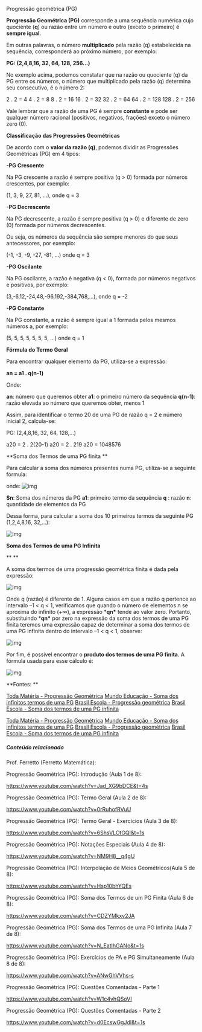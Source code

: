 Progressão geométrica (PG)

**Progressão Geométrica (PG)** corresponde a uma sequência numérica cujo quociente (**q**) ou razão entre um número e outro (exceto o primeiro) é **sempre igual**.

Em outras palavras, o número **multiplicado** pela razão (q) estabelecida na sequência, corresponderá ao próximo número, por exemplo:

**PG: (2,4,8,16, 32, 64, 128, 256...)**

No exemplo acima, podemos constatar que na razão ou quociente (q) da PG entre os números, o número que multiplicado pela razão (q) determina seu consecutivo, é o número 2:

2 . 2 = 4
4 . 2 = 8
8 . 2 = 16
16 . 2 = 32
32 . 2 = 64
64 . 2 = 128
128 . 2 = 256

Vale lembrar que a razão de uma PG é sempre **constante** e pode ser qualquer número racional (positivos, negativos, frações) exceto o número zero (0).

**Classificação das Progressões Geométricas**

De acordo com o **valor da razão (q)**, podemos dividir as Progressões Geométricas (PG) em 4 tipos:

**-PG Crescente**

Na PG crescente a razão é sempre positiva (q > 0) formada por números crescentes, por exemplo:

(1, 3, 9, 27, 81, ...), onde q = 3

**-PG Decrescente**

Na PG decrescente, a razão é sempre positiva (q > 0) e diferente de zero (0) formada por números decrescentes.

Ou seja, os números da sequência são sempre menores do que seus antecessores, por exemplo:

(-1, -3, -9, -27, -81, ...) onde q = 3

**-PG Oscilante**

Na PG oscilante, a razão é negativa (q < 0), formada por números negativos e positivos, por exemplo:

(3,-6,12,-24,48,-96,192,-384,768,...), onde q = -2

**-PG Constante**

Na PG constante, a razão é sempre igual a 1 formada pelos mesmos números a, por exemplo:

(5, 5, 5, 5, 5, 5, 5, ...) onde q = 1

**Fórmula do Termo Geral**

Para encontrar qualquer elemento da PG, utiliza-se a expressão:

**an = a1 . q(n-1)**

Onde:

**an**: número que queremos obter
**a1**: o primeiro número da sequência
**q(n-1)**: razão elevada ao número que queremos obter, menos 1

Assim, para identificar o termo 20 de uma PG de razão q = 2 e número inicial 2, calcula-se:

PG: (2,4,8,16, 32, 64, 128,...)

a20 = 2 . 2(20-1)
a20 = 2 . 219
a20 = 1048576

**Soma dos Termos de uma PG finita
**

Para calcular a soma dos números presentes numa PG, utiliza-se a seguinte fórmula:

onde:
![img](https://static.planejativo.com/uploads/novas/23904a03584afb26e84818d068651c4d.png)



**Sn**: Soma dos números da PG
**a1**: primeiro termo da sequência
**q** : razão
**n**: quantidade de elementos da PG

Dessa forma, para calcular a soma dos 10 primeiros termos da seguinte PG (1,2,4,8,16, 32,...):

![img](https://static.planejativo.com/uploads/novas/5657778ddd0dd829d5a5f21a8ba8dc61.png)



**Soma dos Termos de uma PG Infinita**

**
**

A soma dos termos de uma progressão geométrica finita é dada pela expressão:

 ![img](https://static.planejativo.com/uploads/novas/d2a1489cc8416c66d04f0dab87deb1c1.jpg)



Onde q (razão) é diferente de 1. Alguns casos em que a razão q pertence ao intervalo –1 < q < 1, verificamos que quando o número de elementos n se aproxima do infinito (+∞), a expressão ***qn\*** tende ao valor zero. Portanto, substituindo ***qn\*** por zero na expressão da soma dos termos de uma PG finita teremos uma expressão capaz de determinar a soma dos termos de uma PG infinita dentro do intervalo –1 < q < 1, observe:



![img](https://static.planejativo.com/uploads/novas/d34f7a953e8530abedec95d81f030a19.jpg)



Por fim, é possível encontrar o **produto dos termos de uma PG finita**. A fórmula usada para esse cálculo é:

![img](https://s1.static.brasilescola.uol.com.br/img/2018/06/produto-dos-termos-de-uma-pg-infinita.gif)

**Fontes:
**

[Toda Matéria - Progressão Geométrica](https://www.todamateria.com.br/progressao-geometrica/)
[Mundo Educação - Soma dos infinitos termos de uma PG](https://mundoeducacao.bol.uol.com.br/matematica/soma-dos-infinitos-termos-uma-pg.htm)
[Brasil Escola - Progressão geométrica](https://brasilescola.uol.com.br/matematica/progressao-geometrica.htm)
[Brasil Escola - Soma dos termos de uma PG infinita](https://brasilescola.uol.com.br/matematica/soma-dos-termos-uma-pg-infinita.htm)

[Toda Matéria - Progressão Geométrica](https://www.todamateria.com.br/progressao-geometrica/)
[Mundo Educação - Soma dos infinitos termos de uma PG](https://mundoeducacao.bol.uol.com.br/matematica/soma-dos-infinitos-termos-uma-pg.htm)
[Brasil Escola - Progressão geométrica](https://brasilescola.uol.com.br/matematica/progressao-geometrica.htm)
[Brasil Escola - Soma dos termos de uma PG infinita](https://brasilescola.uol.com.br/matematica/soma-dos-termos-uma-pg-infinita.htm)

##### Conteúdo relacionado

Prof. Ferretto  (Ferretto Matemática):



Progressão Geométrica (PG): Introdução (Aula 1 de 8):

https://www.youtube.com/watch?v=Jad_XG9bDCE&t=4s

Progressão Geométrica (PG): Termo Geral (Aula 2 de 8):

https://www.youtube.com/watch?v=0rRuhofRVuU

Progressão Geométrica (PG): Termo Geral - Exercícios (Aula 3 de 8):

https://www.youtube.com/watch?v=6ShsVLOtGQI&t=1s

Progressão Geométrica (PG): Notações Especiais (Aula 4 de 8):

https://www.youtube.com/watch?v=NM9H8__q4gU

Progressão Geométrica (PG): Interpolação de Meios Geométricos(Aula 5 de 8): 

https://www.youtube.com/watch?v=Hsp10bhYQEs

Progressão Geométrica (PG): Soma dos Termos de um PG Finita (Aula 6 de 8):

https://www.youtube.com/watch?v=CDZYMkxv2JA

Progressão Geométrica (PG): Soma dos Termos de uma PG Infinita (Aula 7 de 8):

https://www.youtube.com/watch?v=N_EatIhGANo&t=1s

Progressão Geométrica (PG): Exercícios de PA e PG Simultaneamente (Aula 8 de 8):

https://www.youtube.com/watch?v=ANwGhVVhs-s

Progressão Geométrica (PG): Questões Comentadas - Parte 1

https://www.youtube.com/watch?v=W1c4vhQSoVI

Progressão Geométrica (PG): Questões Comentadas - Parte 2

https://www.youtube.com/watch?v=d0EcswGgJdI&t=1s

